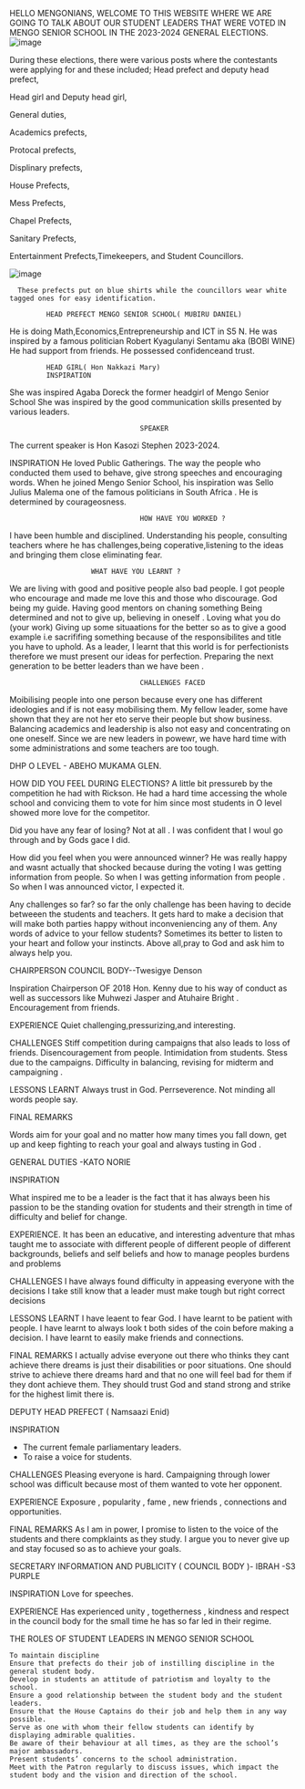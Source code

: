 HELLO MENGONIANS, WELCOME TO THIS WEBSITE WHERE WE ARE GOING TO TALK ABOUT OUR STUDENT LEADERS THAT WERE VOTED IN MENGO SENIOR SCHOOL IN THE 2023-2024 GENERAL ELECTIONS.
![image](https://github.com/k1b0oka/k1b0oka/assets/140007928/8a5a844d-baf9-464b-b2f3-547f62add9ab)


During these elections, there were various posts where the contestants were applying for and these included;
Head  prefect and deputy head prefect,

Head girl and Deputy head girl,

General duties,

Academics prefects,

Protocal prefects,

Displinary prefects,

House Prefects,

Mess Prefects,

Chapel Prefects,

Sanitary Prefects,

Entertainment Prefects,Timekeepers, and
Student Councillors.

![image](https://github.com/k1b0oka/k1b0oka/assets/140007928/a58781f6-883f-4b7c-8f23-19ad5a44b3d7)

      
      These prefects put on blue shirts while the councillors wear white tagged ones for easy identification.
      
             HEAD PREFECT MENGO SENIOR SCHOOL( MUBIRU DANIEL)
He is doing Math,Economics,Entrepreneurship and ICT in S5 N.
       He was inspired by a famous politician Robert Kyagulanyi Sentamu aka (BOBI WINE)     
       He had support from friends.
       He possessed confidenceand trust.
                        
             HEAD GIRL( Hon Nakkazi Mary)
             INSPIRATION
She was inspired Agaba Doreck the former headgirl of Mengo Senior School
She was inspired by the good communication skills presented by various leaders.

                                    SPEAKER
The current speaker is  Hon Kasozi Stephen 2023-2024.

INSPIRATION
He loved Public Gatherings. The way the people who conducted them used to behave, give strong speeches and encouraging words.
When he  joined Mengo Senior School, his inspiration was Sello Julius Malema one of the famous politicians in South Africa .
He is determined by courageosness.

                                    HOW HAVE YOU WORKED ?
 I have been humble and disciplined. 
 Understanding his people, consulting teachers where he has challenges,being coperative,listening to the ideas and bringing them close eliminating fear.

                               
                        WHAT HAVE YOU LEARNT ?
                                    
We are living with good and positive people also bad people. I got people who encourage and made me love this and those who discourage.
God being my guide. Having good mentors on chaning something 
Being determined and not to give up, believing in oneself .
 Loving what you do (your work)
 Giving up some situaations for the better so as to give a good example i.e sacrififing something because of the responsibilites and title you have to uphold.
 As a leader, I learnt that this world is for perfectionists therefore we must present our ideas for perfection.
Preparing the next generation to be better leaders than we have been .
                                                          
                                    CHALLENGES FACED
                              
 Moibilising people into one person because every one has different ideologies and if is not easy mobilising them.
 My fellow leader, some have shown that they are not her eto serve their people but show business.
 Balancing academics and leadership is also not easy and concentrating on one oneself.
 Since we are new leaders in powewr, we have hard time with some administrations and some teachers are too tough.
 
 DHP O LEVEL - ABEHO MUKAMA GLEN.
 
 HOW DID YOU FEEL DURING ELECTIONS?
 A little bit pressureb by the competition he had with Rickson.
 He had a hard time accessing the whole school and convicing them to vote for him since most students in O level showed more love for the competitor.


 Did you have any fear of losing?
 Not at all . I was confident that I woul go through and by Gods gace I did.


 How did you feel when you were announced winner?
 He was really happy and wasnt actually that shocked because during the voting I was getting information from people.
 So when I was getting information from people . So when I was announced victor, I expected it.

 Any challenges so far?
 so far the only challenge has been having to decide betweeen the students and teachers. 
 It gets hard to make a decision that will make both parties happy without inconveniencing any of them.
 Any words of advice to your fellow students?
 Sometimes its better to listen to your heart and follow your instincts. Above all,pray to God and ask him to always help you.


CHAIRPERSON COUNCIL BODY--Twesigye Denson

Inspiration
Chairperson OF 2018 Hon. Kenny due to his way of conduct as well as successors like Muhwezi Jasper and Atuhaire Bright .
Encouragement from friends.


EXPERIENCE
Quiet challenging,pressurizing,and interesting.

CHALLENGES
Stiff competition during campaigns that also leads to loss of friends.
Disencouragement from people.
Intimidation from students.
Stess due to the campaigns.
Difficulty in balancing, revising for midterm and campaigning .

 LESSONS LEARNT 
 Always trust in God.
 Perrseverence.
 Not minding all words people say.

 FINAL REMARKS
 
 Words aim for your goal and no matter how many times you fall down, get up and keep fighting to reach your goal and always tusting in God .
 
 GENERAL DUTIES -KATO NORIE 
 
 INSPIRATION
 
 What inspired me to be a leader is the fact that it has always been his passion
 to be the standing ovation for students and their strength in time of difficulty and belief for change.
 
 EXPERIENCE.
 It has been an educative, and interesting adventure that mhas taught me to associate with different people of different people of different backgrounds,
 beliefs and self beliefs and how to manage peoples burdens and problems

 CHALLENGES
 I have always found difficulty in appeasing everyone with the decisions I take still know that a leader must make tough but right correct decisions
 
 LESSONS LEARNT 
 I have leaent to fear God.
 I have learnt to be patient with people.
 I have learnt to always look t both sides of the coin  before making a decision.
 I have learnt to easily make friends and connections.
 
 FINAL REMARKS
 I actually advise everyone out there who thinks they cant achieve there dreams is just their disabilities or poor situations.
 One  should strive to achieve there dreams hard and that no one will feel bad for them if they dont achieve them. 
 They should trust God and stand strong and strike for the highest limit there is.
 
 DEPUTY HEAD PREFECT ( Namsaazi Enid)
 
 INSPIRATION 
- The current female parliamentary leaders.
- To raise a voice for students.

 CHALLENGES 
 Pleasing everyone is hard.
 Campaigning through lower school was difficult because most of them wanted to vote her opponent.

 EXPERIENCE
 Exposure , popularity , fame , new friends , connections and opportunities.

 FINAL REMARKS
 As I am in power, I promise to listen to the voice of the students and there compklaints as they study.
 I argue you to never give up and stay focused so as to achieve your goals.


 SECRETARY INFORMATION AND PUBLICITY ( COUNCIL BODY )- IBRAH -S3 PURPLE


 INSPIRATION
 Love for speeches.
 
EXPERIENCE
Has experienced unity , togetherness , kindness and respect in the council body for the small time he has so far led in their regime.


THE ROLES OF STUDENT LEADERS IN MENGO SENIOR SCHOOL

    To maintain discipline
    Ensure that prefects do their job of instilling discipline in the general student body.
    Develop in students an attitude of patriotism and loyalty to the school.
    Ensure a good relationship between the student body and the student leaders.
    Ensure that the House Captains do their job and help them in any way possible.
    Serve as one with whom their fellow students can identify by displaying admirable qualities.
    Be aware of their behaviour at all times, as they are the school’s major ambassadors.
    Present students’ concerns to the school administration.
    Meet with the Patron regularly to discuss issues, which impact the student body and the vision and direction of the school.


 
 
 
                                    
                                    
  
      

    
      
